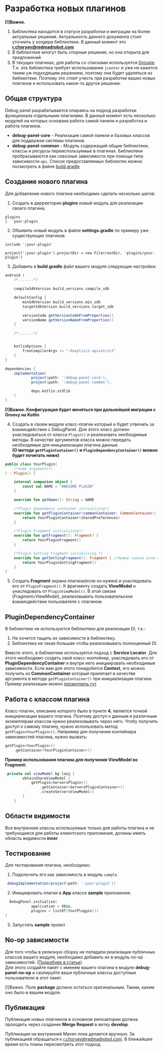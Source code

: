 # Разработка новых плагинов

**[!]Важно.**  
1. Библиотека находится в статусе разработки и миграции на более актуальные решения. 
Актуальность данного документа стоит уточнить у холдера библиотеки. В данный момент это **r.choryev@redmadrobot.com**
2. В библиотеке млогут быть спорные решения, но она открыта для предложений.
3. В текущих плагинах, для работы со списками используется [Groupie](https://github.com/lisawray/groupie).
Т.к. эта библиотека требует использование `jcenter` и уже не кажется таким уж подходящим решением, поэтому она будет удаляться из библиотеки. 
   Поэтому это стоит учесть при разработке ваших новых плагинов и использовать какое-то другое решение.


## Общая структура
Debug panel разрабатывается опираясь на подход разработки функционала отдельными плагинами.
В данный момент есть несколько модулей на которых основана работа самой панели и разработка и работа плагинов.

* **debug-panel-core** - Реализация самой панели и базовых классов для поддержки системы плагинов.
* **debug-panel-common** - Модуль содержащий общие библиотеки, классы и ресурсы переиспользуемые в плагинах.
  Библиотеки пробрасываются как сквозные зависимости при помощи типа зависимости `api`.
  Список предоставляемых библиотек можно посмотреть в файле [build.gradle](../debug-panel-common/build.gradle.kts)

## Создание нового плагина
Для добавления нового плагина необходимо сделать несколько шагов:
1. Создать в дирректории **plugins** новый модуль для реализации своего плагина.
   
```
plugins
|   your-plugin
```
2. Объявить новый модуль в файле **settings.gradle** по примеру уже существующих плагинов.
   
```
include ':your-plugin'

project(':your-plugin').projectDir = new File(rootDir, 'plugins/your-plugin')
```
3. Добавить в **build.gradle** файл вашего модуля следующие настройки:

```groovy
android {
    /*.......*/
    
    compileSdkVersion build_versions.compile_sdk

    defaultConfig {
        minSdkVersion build_versions.min_sdk
        targetSdkVersion build_versions.target_sdk

        versionCode getVersionCodeFromProperties()
        versionName getVersionNameFromProperties()
    }

    /*.......*/


    kotlinOptions {
        freeCompilerArgs += "-Xexplicit-api=strict"
    }
}

dependencies {
    implementation(
            project(path: ':debug-panel-core'),
            project(path: ':debug-panel-common'),

            deps.kotlin.stdlib
    )
}

```
**[!]Важно. Конфигурация будет меняться при дальнейшей миграции с Groovy на Kotlin**

4. Создать в своем модуле класс-плагин который и будет отвечать за взаимодействие с DebugPanel. 
   Для этого класс должен унаследоваться от класса `Plugin()` и реализовать необходимые методы. 
   В качестве аргументов класса можно передать необходимые для инициализации плагина данные.\
   **(О методе `getPluginContainer()` и `PluginDependencyContainer()` можно будет почитать ниже)**
   
```kotlin
public class YourPlugin(
    /*some arguments*/
) : Plugin() {

    internal companion object {
        const val NAME = "AWESOME PLUGIN"
    }

    override fun getName(): String = NAME

    /*Plugin dependency container initializing*/
    override fun getPluginContainer(commonContainer: CommonContainer): PluginDependencyContainer {
        return YourPluginContainer(sharedPreferences)
    }

    /*Plugin Fragment initializing*/
    override fun getFragment(): Fragment? {
        return YourPluginFragment()
    }

    /*Plugin Setting Fragment initializing.*/ 
    override fun getSettingFragment(): Fragment { //Нужно только если есть отдельный экран для настройки плагина.
        return YourPluginSettingFragment()
    }
}
```
5. Создать **Fragment** экрана плагина(если он нужен) и унаследовать его от `PluginFragment()`.
К фрагменту создать **ViewModel** и унаследовать от `PluginViewModel()`. 
   В этой связке (Fragment+ViewModel), реализовывать пользовательское взаимодействие пользователя с плагином.
   
## PluginDependencyContainer

В библиотеке не используются библиотеки для реализации DI, т.к.:
1. Не хочется тащить их зависимости в библиотеку.
2. Библиотека не такая большая чтобы реализовывать полноценный DI.

Вместо этого, в библиотеке используется подход с **Service Locator**. 
Для этого необходимо создать свой класс-контейнер, унаследовать его от **PluginDependencyContainer** и внутри него инициировать необходимые зависимости.
Если вам для этого понадобится **Context**, его можно получить из **CommonContainer** который прилетает в качестве аргумента в методе `getPluginContainer()` при инициализации плагина.
Пример реализации можно [посмотреть тут](../plugins/accounts-plugin/src/main/kotlin/com/redmadrobot/account_plugin/plugin/AccountsPluginContainer.kt)

## Работа с классом плагина

Класс-плагин, описание которого было в пункте **4**, является точкой инициализации вашего плагина.
Поэтому доступ к данным и различным экземплярам классов нужно реализовывать через него.
Чтобу получить доступ к самому плагину, нужно использовать метод `getPlugin<YourPlugin>()`.
Например для получения контейнера зависимостей плагина, нужно вызвать:

```kotlin
getPlugin<YourPlugin>()
    .getContainer<YourPluginContainer>()
```

**Пример использования плагина для получения ViewModel во Fragment:**

```kotlin
 private val viewModel by lazy {
        obtainShareViewModel {
            getPlugin<ServersPlugin>()
                .getContainer<ServersPluginContainer>()
                .createServersViewModel()
        }
    }
```

## Области видимости

Все внутренние классы используемые только для работы плагина и не требующиеся для работы клиентского приложения, должны иметь область видимости **inner**

## Тестирование

Для тестирования плагина, необходимо:
1. Подключить его как зависимость в модуль `sample`.

```groovy
 debugImplementation(project(path: ':your-plugin'))
```

2. Инициировать плагин в **App** классе **sample** приложения.

```kotlin
  DebugPanel.initialize(
            application = this,
            plugins = listOf(YourPluggin())
)
```

3. Запустить **sample** проект

## No-op зависимости

Для того чтобы в релизную сборку не попадали реализации публичных классов вашего модуля, необходимо добавить их в модуль no-op зависимостей.
([Подробнее в статье](https://medium.com/@orhanobut/no-op-versions-for-dev-tools-b0a865934398)). \
Для этого создайте пакет с именем вашего плагина в модуле **debug-panel-no-op** и скопируйте ваши публичные классы доступные пользователю в этот пакет.

[!]Важно. Поле **package** должно остаться оригинальным. 
Таким, каким оно было в вашем модуле.

## Публикация

Публикация новых плагнинов в основном репозитории должна проходить через создание **Merge Request** в ветку **develop**.

Публикация на внутренний Maven пока делается вручную. 
За публикацией обращаться к r.choryev@redmadrobot.com.
В ближайшее время есть планы пересмотреть этот подход.
